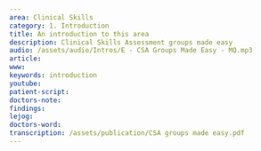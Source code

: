 ```yaml
---
area: Clinical Skills
category: 1. Introduction
title: An introduction to this area
description: Clinical Skills Assessment groups made easy
audio: /assets/audio/Intros/E - CSA Groups Made Easy - MQ.mp3
article: 
www: 
keywords: introduction
youtube: 
patient-script: 
doctors-note: 
findings: 
lejog: 
doctors-word: 
transcription: /assets/publication/CSA groups made easy.pdf
--- 
```

